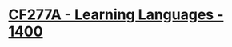 # [CF277A - Learning Languages - 1400](https://codeforces.com/problemset/problem/277/A)
<!--tags: dfs and similar, dsu-->
